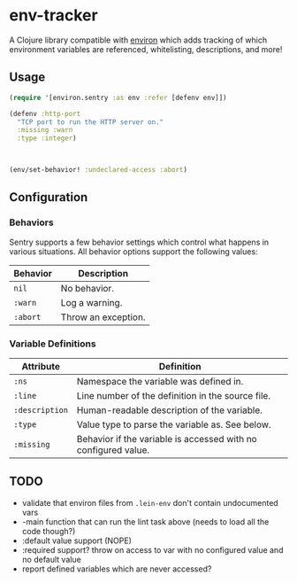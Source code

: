 env-tracker
===========

A Clojure library compatible with [environ](https://github.com/weavejester/environ)
which adds tracking of which environment variables are referenced, whitelisting,
descriptions, and more!

## Usage

```clojure
(require '[environ.sentry :as env :refer [defenv env]])

(defenv :http-port
  "TCP port to run the HTTP server on."
  :missing :warn
  :type :integer)



(env/set-behavior! :undeclared-access :abort)

```

## Configuration

### Behaviors

Sentry supports a few behavior settings which control what happens in various
situations. All behavior options support the following values:

| Behavior     | Description |
| ------------ | ----------- |
| `nil`        | No behavior. |
| `:warn`      | Log a warning. |
| `:abort`     | Throw an exception. |

### Variable Definitions

| Attribute      | Definition |
| -------------- | ---------- |
| `:ns`          | Namespace the variable was defined in. |
| `:line`        | Line number of the definition in the source file. |
| `:description` | Human-readable description of the variable. |
| `:type`        | Value type to parse the variable as. See below. |
| `:missing`     | Behavior if the variable is accessed with no configured value. |

## TODO

- validate that environ files from `.lein-env` don't contain undocumented vars
- -main function that can run the lint task above (needs to load all the code though?)
- :default value support (NOPE)
- :required support? throw on access to var with no configured value and no default value
- report defined variables which are never accessed?
